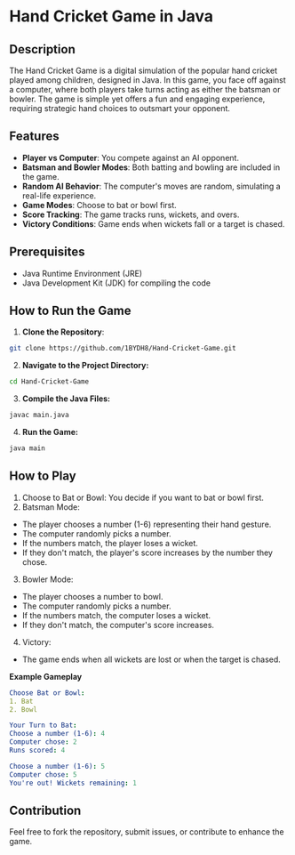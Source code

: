 # Hand Cricket Game in Java

## Description

The Hand Cricket Game is a digital simulation of the popular hand cricket played among children, designed in Java. In this game, you face off against a computer, where both players take turns acting as either the batsman or bowler. The game is simple yet offers a fun and engaging experience, requiring strategic hand choices to outsmart your opponent.

## Features

- **Player vs Computer**: You compete against an AI opponent.
- **Batsman and Bowler Modes**: Both batting and bowling are included in the game.
- **Random AI Behavior**: The computer's moves are random, simulating a real-life experience.
- **Game Modes**: Choose to bat or bowl first.
- **Score Tracking**: The game tracks runs, wickets, and overs.
- **Victory Conditions**: Game ends when wickets fall or a target is chased.

## Prerequisites

- Java Runtime Environment (JRE)
- Java Development Kit (JDK) for compiling the code

## How to Run the Game

1. **Clone the Repository**:
```bash
git clone https://github.com/1BYDH8/Hand-Cricket-Game.git
```

2. **Navigate to the Project Directory:**
```bash
cd Hand-Cricket-Game
```

3. **Compile the Java Files:**
``` bash
javac main.java
```

4. **Run the Game:**
```bash
java main
```

## **How to Play**

1. Choose to Bat or Bowl: You decide if you want to bat or bowl first.
2. Batsman Mode:
- The player chooses a number (1-6) representing their hand gesture.
- The computer randomly picks a number.
- If the numbers match, the player loses a wicket.
- If they don't match, the player's score increases by the number they chose.
3. Bowler Mode:
- The player chooses a number to bowl.
- The computer randomly picks a number.
- If the numbers match, the computer loses a wicket.
- If they don't match, the computer's score increases.
4. Victory:
- The game ends when all wickets are lost or when the target is chased.

**Example Gameplay**
```yaml
Choose Bat or Bowl:
1. Bat
2. Bowl

Your Turn to Bat:
Choose a number (1-6): 4
Computer chose: 2
Runs scored: 4

Choose a number (1-6): 5
Computer chose: 5
You're out! Wickets remaining: 1
```

## **Contribution**
Feel free to fork the repository, submit issues, or contribute to enhance the game.
